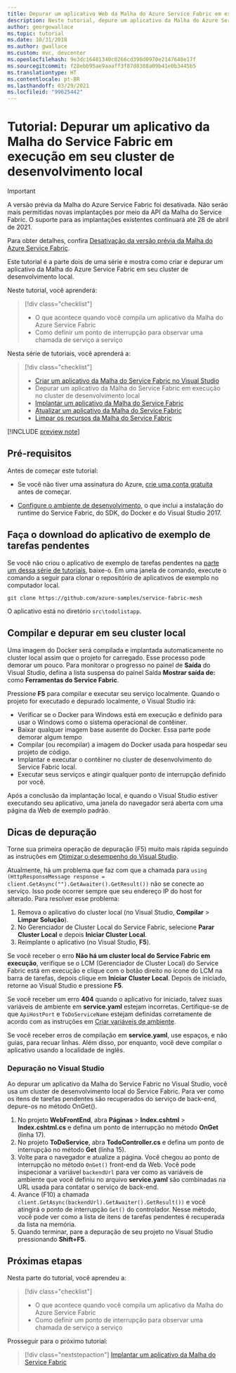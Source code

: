 ```yaml
---
title: Depurar um aplicativo Web da Malha do Azure Service Fabric em execução localmente
description: Neste tutorial, depure um aplicativo da Malha do Azure Service Fabric em execução em seu cluster local.
author: georgewallace
ms.topic: tutorial
ms.date: 10/31/2018
ms.author: gwallace
ms.custom: mvc, devcenter
ms.openlocfilehash: 9e3dc16481340c0266cd398d0970e2147648e17f
ms.sourcegitcommit: f28ebb95ae9aaaff3f87d8388a09b41e0b3445b5
ms.translationtype: HT
ms.contentlocale: pt-BR
ms.lasthandoff: 03/29/2021
ms.locfileid: "99625442"
---
```

# <a name="tutorial-debug-a-service-fabric-mesh-application-running-in-your-local-development-cluster"></a>Tutorial: Depurar um aplicativo da Malha do Service Fabric em execução em seu cluster de desenvolvimento local

> [!IMPORTANT]
> A versão prévia da Malha do Azure Service Fabric foi desativada. Não serão mais permitidas novas implantações por meio da API da Malha do Service Fabric. O suporte para as implantações existentes continuará até 28 de abril de 2021.
> 
> Para obter detalhes, confira [Desativação da versão prévia da Malha do Azure Service Fabric](https://azure.microsoft.com/updates/azure-service-fabric-mesh-preview-retirement/).

Este tutorial é a parte dois de uma série e mostra como criar e depurar um aplicativo da Malha do Azure Service Fabric em seu cluster de desenvolvimento local.

Neste tutorial, você aprenderá:

> [!div class="checklist"]
> * O que acontece quando você compila um aplicativo da Malha do Azure Service Fabric
> * Como definir um ponto de interrupção para observar uma chamada de serviço a serviço

Nesta série de tutoriais, você aprenderá a:
> [!div class="checklist"]
> * [Criar um aplicativo da Malha do Service Fabric no Visual Studio](service-fabric-mesh-tutorial-create-dotnetcore.md)
> * Depurar um aplicativo da Malha do Service Fabric em execução no cluster de desenvolvimento local
> * [Implantar um aplicativo da Malha do Service Fabric](service-fabric-mesh-tutorial-deploy-service-fabric-mesh-app.md)
> * [Atualizar um aplicativo da Malha do Service Fabric](service-fabric-mesh-tutorial-upgrade.md)
> * [Limpar os recursos da Malha do Service Fabric](service-fabric-mesh-tutorial-cleanup-resources.md)

[!INCLUDE [preview note](./includes/include-preview-note.md)]

## <a name="prerequisites"></a>Pré-requisitos

Antes de começar este tutorial:

* Se você não tiver uma assinatura do Azure, [crie uma conta gratuita](https://azure.microsoft.com/free/?WT.mc_id=A261C142F) antes de começar.

* [Configure o ambiente de desenvolvimento](service-fabric-mesh-howto-setup-developer-environment-sdk.md), o que inclui a instalação do runtime do Service Fabric, do SDK, do Docker e do Visual Studio 2017.

## <a name="download-the-to-do-sample-application"></a>Faça o download do aplicativo de exemplo de tarefas pendentes

Se você não criou o aplicativo de exemplo de tarefas pendentes na [parte um dessa série de tutoriais](service-fabric-mesh-tutorial-create-dotnetcore.md), baixe-o. Em uma janela de comando, execute o comando a seguir para clonar o repositório de aplicativos de exemplo no computador local.

```
git clone https://github.com/azure-samples/service-fabric-mesh
```

O aplicativo está no diretório `src\todolistapp`.

## <a name="build-and-debug-on-your-local-cluster"></a>Compilar e depurar em seu cluster local

Uma imagem do Docker será compilada e implantada automaticamente no cluster local assim que o projeto for carregado. Esse processo pode demorar um pouco. Para monitorar o progresso no painel de **Saída** do Visual Studio, defina a lista suspensa do painel Saída **Mostrar saída de:** como **Ferramentas do Service Fabric**.

Pressione **F5** para compilar e executar seu serviço localmente. Quando o projeto for executado e depurado localmente, o Visual Studio irá:

* Verificar se o Docker para Windows está em execução e definido para usar o Windows como o sistema operacional de contêiner.
* Baixar qualquer imagem base ausente do Docker. Essa parte pode demorar algum tempo
* Compilar (ou recompilar) a imagem do Docker usada para hospedar seu projeto de código.
* Implantar e executar o contêiner no cluster de desenvolvimento do Service Fabric local.
* Executar seus serviços e atingir qualquer ponto de interrupção definido por você.

Após a conclusão da implantação local, e quando o Visual Studio estiver executando seu aplicativo, uma janela do navegador será aberta com uma página da Web de exemplo padrão.

## <a name="debugging-tips"></a>Dicas de depuração

Torne sua primeira operação de depuração (F5) muito mais rápida seguindo as instruções em [Otimizar o desempenho do Visual Studio](service-fabric-mesh-howto-optimize-vs.md).

Atualmente, há um problema que faz com que a chamada para `using (HttpResponseMessage response = client.GetAsync("").GetAwaiter().GetResult())` não se conecte ao serviço. Isso pode ocorrer sempre que seu endereço IP do host for alterado. Para resolver esse problema:

1. Remova o aplicativo do cluster local (no Visual Studio, **Compilar** > **Limpar Solução**).
2. No Gerenciador de Cluster Local do Service Fabric, selecione **Parar Cluster Local** e depois **Iniciar Cluster Local**.
3. Reimplante o aplicativo (no Visual Studio, **F5**).

Se você receber o erro **Não há um cluster local do Service Fabric em execução**, verifique se o LCM (Gerenciador de Cluster Local) do Service Fabric está em execução e clique com o botão direito no ícone do LCM na barra de tarefas, depois clique em **Iniciar Cluster Local**. Depois de iniciado, retorne ao Visual Studio e pressione **F5**.

Se você receber um erro **404** quando o aplicativo for iniciado, talvez suas variáveis de ambiente em **service.yaml** estejam incorretas. Certifique-se de que `ApiHostPort` e `ToDoServiceName` estejam definidas corretamente de acordo com as instruções em [Criar variáveis de ambiente](./service-fabric-mesh-tutorial-create-dotnetcore.md#create-environment-variables).

Se você receber erros de compilação em **service.yaml**, use espaços, e não guias, para recuar linhas. Além disso, por enquanto, você deve compilar o aplicativo usando a localidade de inglês.

### <a name="debug-in-visual-studio"></a>Depuração no Visual Studio

Ao depurar um aplicativo da Malha do Service Fabric no Visual Studio, você usa um cluster de desenvolvimento local do Service Fabric. Para ver como os itens de tarefas pendentes são recuperados do serviço de back-end, depure-os no método OnGet().
1. No projeto **WebFrontEnd**, abra **Páginas** > **Index.cshtml** > **Index.cshtml.cs** e defina um ponto de interrupção no método **OnGet** (linha 17).
2. No projeto **ToDoService**, abra **TodoController.cs** e defina um ponto de interrupção no método **Get** (linha 15).
3. Volte para o navegador e atualize a página. Você chegou ao ponto de interrupção no método `OnGet()` front-end da Web. Você pode inspecionar a variável `backendUrl` para ver como as variáveis de ambiente que você definiu no arquivo **service.yaml** são combinadas na URL usada para contatar o serviço de back-end.
4. Avance (F10) a chamada `client.GetAsync(backendUrl).GetAwaiter().GetResult())` e você atingirá o ponto de interrupção `Get()` do controlador. Nesse método, você pode ver como a lista de itens de tarefas pendentes é recuperada da lista na memória.
5. Quando terminar, pare a depuração de seu projeto no Visual Studio pressionando **Shift+F5**.

## <a name="next-steps"></a>Próximas etapas

Nesta parte do tutorial, você aprendeu a:

> [!div class="checklist"]
> * O que acontece quando você compila um aplicativo da Malha do Azure Service Fabric
> * Como definir um ponto de interrupção para observar uma chamada de serviço a serviço

Prosseguir para o próximo tutorial:
> [!div class="nextstepaction"]
> [Implantar um aplicativo da Malha do Service Fabric](service-fabric-mesh-tutorial-deploy-service-fabric-mesh-app.md)
